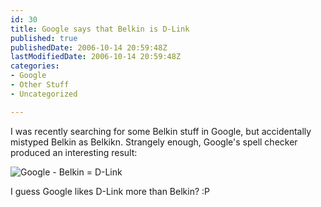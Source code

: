 ```yaml
---
id: 30
title: Google says that Belkin is D-Link
published: true
publishedDate: 2006-10-14 20:59:48Z
lastModifiedDate: 2006-10-14 20:59:48Z
categories:
- Google
- Other Stuff
- Uncategorized

---
```


I was recently searching for some Belkin stuff in Google, but accidentally mistyped Belkin as Belkikn. Strangely enough, Google's spell checker produced an interesting result:  

![Google - Belkin = D-Link](http://www.daniel15.com/blog/wp-content/uploads/2006/10/google-belkin-dlink.PNG)

I guess Google likes D-Link more than Belkin? :P

